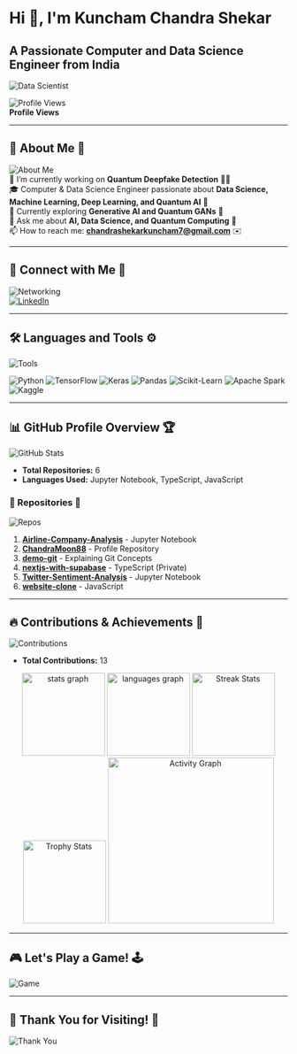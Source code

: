 # Hi 👋, I'm Kuncham Chandra Shekar
## A Passionate Computer and Data Science Engineer from India  

![Data Scientist]([https://media.giphy.com/media/26tn33aiTi1jkl6H6/200w_d.gif](https://giphy.com/gifs/teamwork-data-analytics-datalab-dyzew7Py7bnW9DiJJj))  

![Profile Views](https://komarev.com/ghpvc/?username=chandramoon88&label=Profile%20views&color=0e75b6&style=flat)  
**Profile Views**

---

## 🌟 About Me 🚀
![About Me](https://media.giphy.com/media/xUOwGchzYpIpI1oxmo/200w_d.gif)  
🔭 I’m currently working on **Quantum Deepfake Detection** 🧑‍💻  
🎓 Computer & Data Science Engineer passionate about **Data Science, Machine Learning, Deep Learning, and Quantum AI** 🧠  
🌱 Currently exploring **Generative AI and Quantum GANs** 🎨  
💬 Ask me about **AI, Data Science, and Quantum Computing** 🤖  
📫 How to reach me: **chandrashekarkuncham7@gmail.com** ✉️

---

## 🔗 Connect with Me 🤝
![Networking](https://media.giphy.com/media/SWoSkN6DxTszqIKEqv/200w_d.gif)  
[![LinkedIn](https://img.shields.io/badge/LinkedIn-0A66C2?style=for-the-badge&logo=linkedin&logoColor=white)](https://linkedin.com/in/kuncham-chandra-shekar-953056210)

---

## 🛠️ Languages and Tools ⚙️
![Tools](https://media.giphy.com/media/UqZ7Jb4VjsVqw/200w_d.gif)  
<p align="left">
  <img src="https://img.shields.io/badge/Python-3776AB?style=for-the-badge&logo=python&logoColor=white" alt="Python" />
  <img src="https://img.shields.io/badge/TensorFlow-FF6F00?style=for-the-badge&logo=TensorFlow&logoColor=white" alt="TensorFlow" />
  <img src="https://img.shields.io/badge/Keras-D00000?style=for-the-badge&logo=Keras&logoColor=white" alt="Keras" />
  <img src="https://img.shields.io/badge/Pandas-150458?style=for-the-badge&logo=pandas&logoColor=white" alt="Pandas" />
  <img src="https://img.shields.io/badge/Scikit--Learn-F7931E?style=for-the-badge&logo=scikit-learn&logoColor=white" alt="Scikit-Learn" />
  <img src="https://img.shields.io/badge/Apache%20Spark-E25A1C?style=for-the-badge&logo=Apache-Spark&logoColor=white" alt="Apache Spark" />
  <img src="https://img.shields.io/badge/Kaggle-20BEFF?style=for-the-badge&logo=Kaggle&logoColor=white" alt="Kaggle" />
</p>

---

## 📊 GitHub Profile Overview 🏆
![GitHub Stats](https://media.giphy.com/media/3ohzdZ8r1Z7a3e3Gww/200w_d.gif)  
- **Total Repositories:** 6  
- **Languages Used:** Jupyter Notebook, TypeScript, JavaScript

### 📂 Repositories 🌟
![Repos](https://media.giphy.com/media/l0HlBO7eyXzSZkJri/200w_d.gif)  
1. **[Airline-Company-Analysis](https://github.com/ChandraMoon88/Airline-Company-Analysis)** - Jupyter Notebook  
2. **[ChandraMoon88](https://github.com/ChandraMoon88/ChandraMoon88)** - Profile Repository  
3. **[demo-git](https://github.com/ChandraMoon88/demo-git)** - Explaining Git Concepts  
4. **[nextjs-with-supabase](https://github.com/ChandraMoon88/nextjs-with-supabase)** - TypeScript (Private)  
5. **[Twitter-Sentiment-Analysis](https://github.com/ChandraMoon88/Twitter-Sentiment-Analysis)** - Jupyter Notebook  
6. **[website-clone](https://github.com/ChandraMoon88/website-clone)** - JavaScript

---

## 🔥 Contributions & Achievements 🚀
![Contributions](https://media.giphy.com/media/l0Ex3kRzHj2f6gf6w/200w_d.gif)  
- **Total Contributions:** 13

<div align="center">
  <img src="https://github-readme-stats.vercel.app/api?username=ChandraMoon88&hide_title=false&hide_rank=false&show_icons=true&include_all_commits=true&count_private=true&disable_animations=false&theme=dracula&hide_border=false&order=1" height="150" alt="stats graph"  />
  <img src="https://github-readme-stats.vercel.app/api/top-langs?username=ChandraMoon88&locale=en&hide_title=false&layout=compact&card_width=320&langs_count=5&theme=dracula&hide_border=false&order=2" height="150" alt="languages graph"  />
  <img src="https://streak-stats.demolab.com?user=ChandraMoon88&locale=en&mode=daily&theme=dracula&hide_border=false&border_radius=5&order=3" height="150" alt="Streak Stats"  />
  <img src="https://github-profile-trophy.vercel.app?username=ChandraMoon88&theme=dracula&column=-1&row=1&margin-w=8&margin-h=8&no-bg=false&no-frame=false&order=4" height="150" alt="Trophy Stats"  />
  <img src="https://github-readme-activity-graph.vercel.app/graph?username=ChandraMoon88&radius=16&theme=react&area=true&order=5" height="300" alt="Activity Graph"  />
</div>

---

## 🎮 Let's Play a Game! 🕹️
![Game](https://media.giphy.com/media/3oEduMaDrfJuQpA4tK/200w_d.gif)

---

## 🎉 Thank You for Visiting! 🚀
![Thank You](https://media.giphy.com/media/26gsspf0CqeG6n9TG/200w_d.gif)
